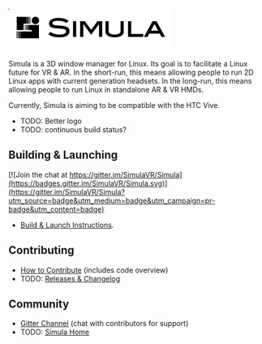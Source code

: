 ![Temporary Logo](./doc/TEMP_LOGO.png)

Simula is a 3D window manager for Linux. Its goal is to facilitate a Linux future for VR & AR. In the short-run, this means allowing people to run 2D Linux apps with current generation headsets. In the long-run, this means allowing people to run Linux in standalone AR & VR HMDs.

Currently, Simula is aiming to be compatible with the HTC Vive.

- TODO: Better logo
- TODO: continuous build status?

## Building & Launching

[![Join the chat at https://gitter.im/SimulaVR/Simula](https://badges.gitter.im/SimulaVR/Simula.svg)](https://gitter.im/SimulaVR/Simula?utm_source=badge&utm_medium=badge&utm_campaign=pr-badge&utm_content=badge)
- [Build & Launch Instructions](./BUILD.md).

## Contributing
- [How to Contribute](./CONTRIBUTING.md) (includes code overview)
- TODO: [Releases & Changelog](https://github.com/georgewsinger/SimulaHS/releases)

## Community
- [Gitter Channel](https://gitter.im/SimulaVR/Simula) (chat with contributors for support)
- TODO: [Simula Home]()
